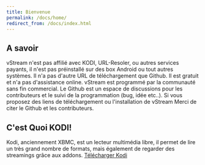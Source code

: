 ```yaml
---
title: Bienvenue
permalink: /docs/home/
redirect_from: /docs/index.html
---
```


## A savoir

vStream n'est pas affilié avec KODI, URL-Resoler, ou autres services payants, il n'est pas préinstallé sur des box Android ou tout autres systèmes. Il n'a pas d'autre URL de téléchargement que Github. Il est gratuit et n'a pas d'assistance online. vStream est programmé par la communauté sans fin commercial. Le Github est un espace de discussions pour les contributeurs et le suivi de la programmation (bug, idée etc..). Si vous proposez des liens de téléchargement ou l'installation de vStream Merci de citer le Github et les contributeurs.


## C'est Quoi KODI!

Kodi, anciennement XBMC, est un lecteur multimédia libre, il permet de lire un très grand nombre de formats, mais également de regarder des streamings grâce aux addons.
[Télécharger Kodi](https://kodi.tv/download)
